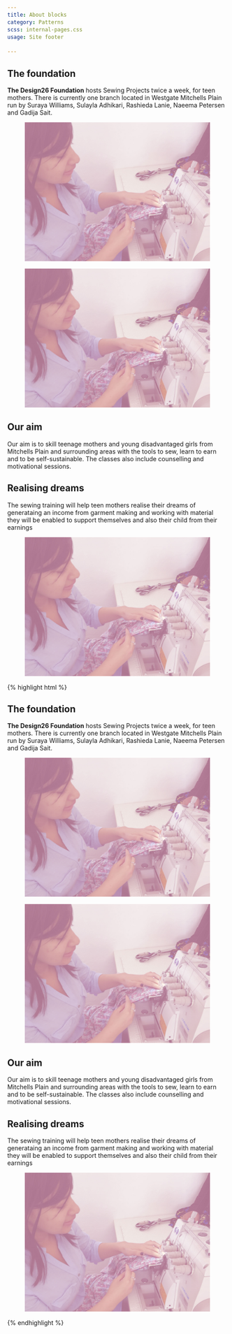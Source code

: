 ```yaml
---
title: About blocks
category: Patterns
scss: internal-pages.css
usage: Site footer

---
```


<div class="pattern-outline">
<section class="two-column-grid about-info">
  <article class="about-text">
    <h2>The foundation</h2>
    <p><strong>The Design26 Foundation</strong> hosts Sewing Projects twice a week, for teen mothers.  There is currently one branch located in Westgate Mitchells Plain run by Suraya Williams, Sulayla Adhikari, Rashieda Lanie, Naeema Petersen and Gadija Sait.</p>
  </article>
  <figure class="about-image">
    <img src="/assets/img/photos/women-sewing-one.jpg" alt="">
  </figure>
</section>
<section class="two-column-grid about-info">
  <figure class="about-image">
    <img src="/assets/img/photos/women-sewing-one.jpg" alt="">
  </figure>
  <article class="about-text">
    <h2>Our aim</h2>
    <p>Our aim is to skill teenage mothers and young disadvantaged girls from Mitchells Plain and surrounding areas with the tools to sew, learn to earn and to be self-sustainable.  The classes also include counselling and motivational sessions.</p>
  </article>
</section>
<section class="two-column-grid about-info">
  <article class="about-text">
    <h2>Realising dreams</h2>
    <p>The sewing training will help teen mothers realise their dreams of generataing an income from garment making and working with material they will be enabled to support themselves and also their child from their earnings</p>
  </article>
  <figure class="about-image">
    <img src="/assets/img/photos/women-sewing-one.jpg" alt="">
  </figure>
</section>
</div>

{% highlight html %}
<section class="two-column-grid about-info">
  <article class="about-text">
    <h2>The foundation</h2>
    <p><strong>The Design26 Foundation</strong> hosts Sewing Projects twice a week, for teen mothers.  There is currently one branch located in Westgate Mitchells Plain run by Suraya Williams, Sulayla Adhikari, Rashieda Lanie, Naeema Petersen and Gadija Sait.</p>
  </article>
  <figure class="about-image">
    <img src="/assets/img/photos/women-sewing-one.jpg" alt="">
  </figure>
</section>
<section class="two-column-grid about-info">
  <figure class="about-image">
    <img src="/assets/img/photos/women-sewing-one.jpg" alt="">
  </figure>
  <article class="about-text">
    <h2>Our aim</h2>
    <p>Our aim is to skill teenage mothers and young disadvantaged girls from Mitchells Plain and surrounding areas with the tools to sew, learn to earn and to be self-sustainable.  The classes also include counselling and motivational sessions.</p>
  </article>
</section>
<section class="two-column-grid about-info">
  <article class="about-text">
    <h2>Realising dreams</h2>
    <p>The sewing training will help teen mothers realise their dreams of generataing an income from garment making and working with material they will be enabled to support themselves and also their child from their earnings</p>
  </article>
  <figure class="about-image">
    <img src="/assets/img/photos/women-sewing-one.jpg" alt="">
  </figure>
</section>
{% endhighlight %}
